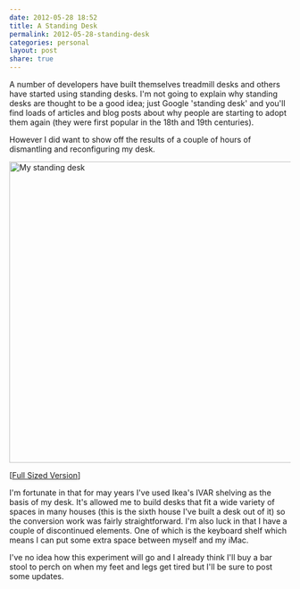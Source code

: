 ```yaml
---
date: 2012-05-28 18:52
title: A Standing Desk
permalink: 2012-05-28-standing-desk
categories: personal
layout: post
share: true
---
```


A number of developers have built themselves treadmill desks and others have started using standing desks. I'm not going to explain why standing desks are thought to be a good idea; just Google 'standing desk' and you'll find loads of articles and blog posts about why people are starting to adopt them again (they were first popular in the 18th and 19th centuries).

However I did want to show off the results of a couple of hours of dismantling and reconfiguring my desk.

<img src="http://images.swwritings.com/2012-05-28-standing-desk.jpg" alt="My standing desk" width="540" />

[<a href="http://images.swwritings.com/2012-05-28-standing-desk.jpg" target="_blank">Full Sized Version</a>]

I'm fortunate in that for may years I've used Ikea's IVAR shelving as the basis of my desk. It's allowed me to build desks that fit a wide variety of spaces in many houses (this is the sixth house I've built a desk out of it) so the conversion work was fairly straightforward. I'm also luck in that I have a couple of discontinued elements. One of which is the keyboard shelf which means I can put some extra space between myself and my iMac.

I've no idea how this experiment will go and I already think I'll buy a bar stool to perch on when my feet and legs get tired but I'll be sure to post some updates.
